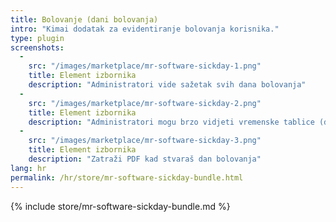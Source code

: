 ```yaml
---
title: Bolovanje (dani bolovanja)
intro: "Kimai dodatak za evidentiranje bolovanja korisnika."
type: plugin
screenshots:
  - 
    src: "/images/marketplace/mr-software-sickday-1.png"
    title: Element izbornika
    description: "Administratori vide sažetak svih dana bolovanja"
  - 
    src: "/images/marketplace/mr-software-sickday-2.png"
    title: Element izbornika
    description: "Administratori mogu brzo vidjeti vremenske tablice (dane bolovanja) korisnika"
  - 
    src: "/images/marketplace/mr-software-sickday-3.png"
    title: Element izbornika
    description: "Zatraži PDF kad stvaraš dan bolovanja"
lang: hr
permalink: /hr/store/mr-software-sickday-bundle.html
---
```


{% include store/mr-software-sickday-bundle.md %}
